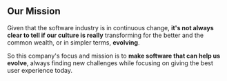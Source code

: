 ## Our Mission

Given that the software industry is in continuous change, **it's not always clear to tell if our culture is really** transforming for the better and the common wealth, or in simpler terms, **evolving**. 

So this company's focus and mission is to **make software that can help us evolve**, always finding new challenges while focusing on giving the best user experience today.
